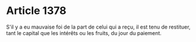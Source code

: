 # Article 1378

S'il y a eu mauvaise foi de la part de celui qui a reçu, il est tenu de restituer, tant le capital que les intérêts ou les fruits, du jour du paiement.
